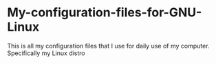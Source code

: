 # My-configuration-files-for-GNU-Linux
This is all my configuration files that I use for daily use of my computer. Specifically my Linux distro 
